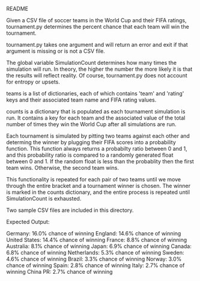 README

Given a CSV file of soccer teams in the World Cup and their FIFA ratings, tournament.py determines the percent chance that each team will win the tournament.

tournament.py takes one argument and will return an error and exit if that argument is missing or is not a CSV file.

The global variable SimulationCount determines how many times the simulation will run. In theory, the higher the number the more likely it is that the results will reflect reality. Of course, tournament.py does not account for entropy or upsets.

teams is a list of dictionaries, each of which contains 'team' and 'rating' keys and their associated team name and FIFA rating values.

counts is a dictionary that is populated as each tournament simulation is run. It contains a key for each team and the associated value of the total number of times they win the World Cup after all simulations are run.

Each tournament is simulated by pitting two teams against each other and determing the winner by plugging their FIFA scores into a probability function. This function always returns a probabilty ratio between 0 and 1, and this probability ratio is compared to a randomly generated float between 0 and 1. If the random float is less than the probablity then the first team wins. Otherwise, the second team wins.

This functionality is repeated for each pair of two teams until we move through the entire bracket and a tournament winner is chosen. The winner is marked in the counts dictionary, and the entire process is repeated until SimulationCount is exhausted.

Two sample CSV files are included in this directory.

Expected Output:

Germany: 16.0% chance of winning
England: 14.6% chance of winning
United States: 14.4% chance of winning
France: 8.8% chance of winning
Australia: 8.1% chance of winning
Japan: 6.9% chance of winning
Canada: 6.8% chance of winning
Netherlands: 5.3% chance of winning
Sweden: 4.6% chance of winning
Brazil: 3.3% chance of winning
Norway: 3.0% chance of winning
Spain: 2.8% chance of winning
Italy: 2.7% chance of winning
China PR: 2.7% chance of winning
